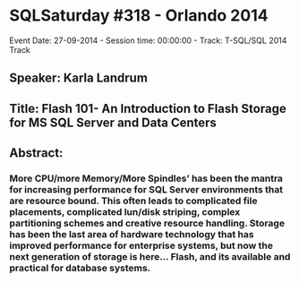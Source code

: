 # SQLSaturday #318 - Orlando 2014
Event Date: 27-09-2014 - Session time: 00:00:00 - Track: T-SQL/SQL 2014 Track
## Speaker: Karla Landrum
## Title: Flash 101- An Introduction to Flash Storage for MS SQL Server and Data Centers
## Abstract:
### More CPU/more Memory/More Spindles’  has been the mantra for increasing performance for SQL Server environments that are resource bound.  This often leads to complicated file placements,  complicated lun/disk striping, complex partitioning schemes and creative resource handling.  Storage has been the last area of hardware technology that has improved performance for enterprise systems,  but now the next generation of storage is here… Flash, and its available and practical for database systems.
